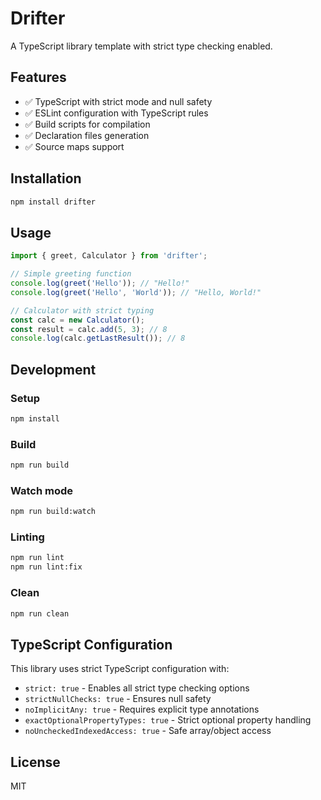 # Drifter

A TypeScript library template with strict type checking enabled.

## Features

- ✅ TypeScript with strict mode and null safety
- ✅ ESLint configuration with TypeScript rules
- ✅ Build scripts for compilation
- ✅ Declaration files generation
- ✅ Source maps support

## Installation

```bash
npm install drifter
```

## Usage

```typescript
import { greet, Calculator } from 'drifter';

// Simple greeting function
console.log(greet('Hello')); // "Hello!"
console.log(greet('Hello', 'World')); // "Hello, World!"

// Calculator with strict typing
const calc = new Calculator();
const result = calc.add(5, 3); // 8
console.log(calc.getLastResult()); // 8
```

## Development

### Setup

```bash
npm install
```

### Build

```bash
npm run build
```

### Watch mode

```bash
npm run build:watch
```

### Linting

```bash
npm run lint
npm run lint:fix
```

### Clean

```bash
npm run clean
```

## TypeScript Configuration

This library uses strict TypeScript configuration with:

- `strict: true` - Enables all strict type checking options
- `strictNullChecks: true` - Ensures null safety
- `noImplicitAny: true` - Requires explicit type annotations
- `exactOptionalPropertyTypes: true` - Strict optional property handling
- `noUncheckedIndexedAccess: true` - Safe array/object access

## License

MIT